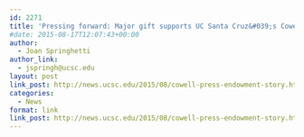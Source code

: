 ```yaml
---
id: 2271
title: 'Pressing forward: Major gift supports UC Santa Cruz&#039;s Cowell Press'
#date: 2015-08-17T12:07:43+00:00
author:
  - Joan Springhetti
author_link:
  - jspringh@ucsc.edu
layout: post
link_post: http://news.ucsc.edu/2015/08/cowell-press-endowment-story.html
categories:
  - News
format: link
link_post: http://news.ucsc.edu/2015/08/cowell-press-endowment-story.html
---
```

